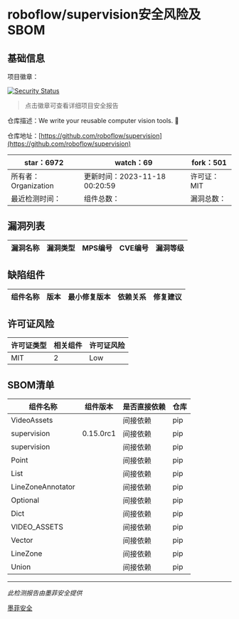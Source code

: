 # roboflow/supervision安全风险及SBOM

## 基础信息

项目徽章：

[![Security Status](https://www.murphysec.com/platform3/v31/badge/1725583531205681152.svg)](https://www.murphysec.com/console/report/1691876305259089920/1725583531205681152)

> 点击徽章可查看详细项目安全报告

仓库描述：We write your reusable computer vision tools. 💜

仓库地址：[https://github.com/roboflow/supervision](https://github.com/roboflow/supervision)

| star：6972 | watch：69 | fork：501 |
| ----------- | -------------- | ------------ |
| 所有者：Organization | 更新时间：2023-11-18 00:20:59 | 许可证：MIT |
| 最近检测时间： | 组件总数： | 漏洞总数： |




## 漏洞列表

| 漏洞名称 | 漏洞类型 | MPS编号 | CVE编号 | 漏洞等级 |
| ------- | ------ | ------- | ------ | ----- |





## 缺陷组件

| 组件名称 | 版本 | 最小修复版本 | 依赖关系 | 修复建议 |
| -------- | ---- | ------------ | -------- | -------- |





## 许可证风险

| 许可证类型 | 相关组件 | 许可证风险 |
| ---------- | -------- | ---------- |
|MIT|2|Low|




## SBOM清单

| 组件名称 | 组件版本 | 是否直接依赖 | 仓库 |
| -------- | -------- | ------------ | ---- |
|VideoAssets||间接依赖|pip|
|supervision|0.15.0rc1|间接依赖|pip|
|supervision||间接依赖|pip|
|Point||间接依赖|pip|
|List||间接依赖|pip|
|LineZoneAnnotator||间接依赖|pip|
|Optional||间接依赖|pip|
|Dict||间接依赖|pip|
|VIDEO_ASSETS||间接依赖|pip|
|Vector||间接依赖|pip|
|LineZone||间接依赖|pip|
|Union||间接依赖|pip|


------

*此检测报告由墨菲安全提供*

[墨菲安全](www.murphysec.com)